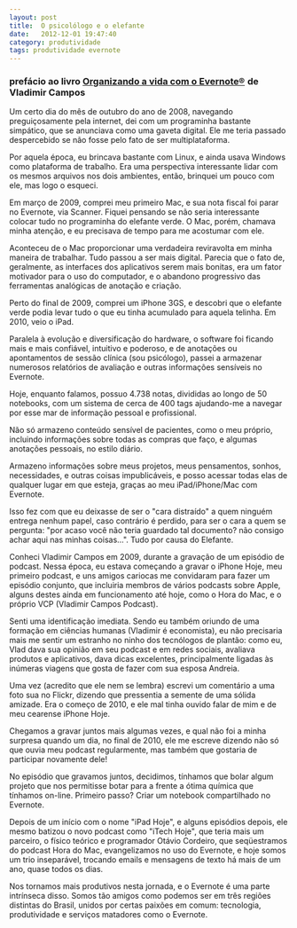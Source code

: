 ```yaml
---
layout: post
title:  O psicolólogo e o elefante
date:   2012-12-01 19:47:40
category: produtividade
tags: produtividade evernote
---
```

### prefácio ao livro <a href="http://www.amazon.com.br/gp/product/B00AL34KZM/ref=as_li_qf_sp_asin_tl?ie=UTF8&camp=1789&creative=9325&creativeASIN=B00AL34KZM&linkCode=as2&tag=tecnologiaepr-20">Organizando a vida com o Evernote®</a><img src="http://ir-br.amazon-adsystem.com/e/ir?t=tecnologiaepr-20&l=as2&o=33&a=B00AL34KZM" width="1" height="1" border="0" alt="" style="border:none !important; margin:0px !important;" /> de Vladimir Campos

Um certo dia do mês de outubro do ano de 2008, navegando preguiçosamente pela internet, dei com um programinha bastante simpático, que se anunciava como uma gaveta digital. Ele me teria passado despercebido se não fosse pelo fato de ser multiplataforma.

Por aquela época, eu brincava bastante com Linux, e ainda usava Windows como plataforma de trabalho. Era uma perspectiva interessante lidar com os mesmos arquivos nos dois ambientes, então, brinquei um pouco com ele, mas logo o esqueci. 

Em março de 2009, comprei meu primeiro Mac, e sua nota fiscal foi parar no Evernote, via Scanner. Fiquei pensando se não seria interessante colocar tudo no programinha do elefante verde. O Mac, porém, chamava minha atenção, e eu precisava de tempo para me acostumar com ele.  

Aconteceu de o Mac proporcionar uma verdadeira reviravolta em minha maneira de trabalhar. Tudo passou a ser mais digital. Parecia que o fato de, geralmente, as interfaces dos aplicativos serem mais bonitas, era um fator motivador para o uso do computador, e o abandono progressivo das ferramentas analógicas de anotação e criação. 

Perto do final de 2009, comprei um iPhone 3GS, e descobri que o elefante verde podia levar tudo o que eu tinha acumulado para aquela telinha. Em 2010, veio o iPad. 

Paralela à evolução e diversificação do hardware, o software foi ficando mais e mais confiável, intuitivo e poderoso, e de anotações ou apontamentos de sessão clínica (sou psicólogo), passei a armazenar numerosos relatórios de avaliação e outras informações sensíveis no Evernote.

Hoje, enquanto falamos, possuo 4.738 notas, divididas ao longo de 50 notebooks, com um sistema de cerca de 400 tags ajudando-me a navegar por esse mar de informação pessoal e profissional. 

Não só armazeno conteúdo sensível de pacientes, como o meu próprio, incluindo informações sobre todas as compras que faço, e algumas anotações pessoais, no estilo diário.

Armazeno informações sobre meus projetos, meus pensamentos, sonhos, necessidades, e outras coisas impublicáveis, e posso acessar todas elas de qualquer lugar em que esteja, graças ao meu iPad/iPhone/Mac com Evernote. 

Isso fez com que eu deixasse de ser o "cara distraído" a quem ninguém entrega nenhum papel, caso contrário é perdido, para ser o cara a quem se pergunta: "por acaso você não teria guardado tal documento? não consigo achar aqui nas minhas coisas…". Tudo por causa do Elefante.

Conheci Vladimir Campos em 2009, durante a gravação de um episódio de podcast. Nessa época, eu estava começando a gravar o iPhone Hoje, meu primeiro podcast, e uns amigos cariocas me convidaram para fazer um episódio conjunto, que incluiria membros de vários podcasts sobre Apple, alguns destes ainda em funcionamento até hoje, como o Hora do Mac, e o próprio VCP (Vladimir Campos Podcast).

Senti uma identificação imediata. Sendo eu também oriundo de uma formação em ciências humanas (Vladimir é economista), eu não precisaria mais me sentir um estranho no ninho dos tecnólogos de plantão: como eu, Vlad dava sua opinião em seu podcast e em redes sociais, avaliava produtos e aplicativos, dava dicas excelentes, principalmente ligadas às inúmeras viagens que gosta de fazer com sua esposa Andreia. 

Uma vez (acredito que ele nem se lembra) escrevi um comentário a uma foto sua no Flickr, dizendo que pressentia a semente de uma sólida amizade. Era o começo de 2010, e ele mal tinha ouvido falar de mim e de meu cearense iPhone Hoje.

Chegamos a gravar juntos mais algumas vezes, e qual não foi a minha surpresa quando um dia, no final de 2010, ele me escreve dizendo não só que ouvia meu podcast regularmente, mas também que gostaria de participar novamente dele! 

No episódio que gravamos juntos, decidimos, tínhamos que  bolar algum projeto que nos permitisse botar para a frente a ótima química que tínhamos on-line. Primeiro passo? Criar um notebook compartilhado no Evernote.

Depois de um início com o nome "iPad Hoje", e alguns episódios depois, ele mesmo batizou o novo podcast como "iTech Hoje", que teria mais um parceiro, o físico teórico e programador Otávio Cordeiro, que seqüestramos do podcast Hora do Mac, evangelizamos no uso do Evernote, e hoje somos um trio inseparável, trocando emails e mensagens de texto há mais de um ano, quase todos os dias. 

Nos tornamos mais produtivos nesta jornada, e o Evernote é uma parte intrínseca disso. Somos tão amigos como podemos ser em três regiões distintas do Brasil, unidos por certas paixões em comum: tecnologia, produtividade e serviços matadores como o Evernote.


